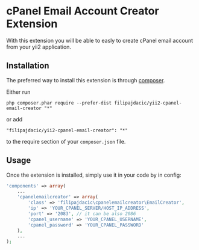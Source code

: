cPanel Email Account Creator Extension
======================================
With this extension you will be able to easly to create cPanel email account from your yii2 application.

Installation
------------

The preferred way to install this extension is through [composer](http://getcomposer.org/download/).

Either run

```
php composer.phar require --prefer-dist filipajdacic/yii2-cpanel-email-creator "*"
```

or add

```
"filipajdacic/yii2-cpanel-email-creator": "*"
```

to the require section of your `composer.json` file.


Usage
-----

Once the extension is installed, simply use it in your code by  in config:
```php
'components' => array(
    ...
    'cpanelemailcreator' => array(
        'class' => 'filipajdacic\cpanelemailcreator\EmailCreator',
        'ip' => 'YOUR_CPANEL_SERVER/HOST_IP_ADDRESS',
        'port' => '2083', // it can be also 2086
        'cpanel_username' => 'YOUR_CPANEL_USERNAME',
        'cpanel_password' => 'YOUR_CPANEL_PASSWORD'
    ),
    ...
);
```